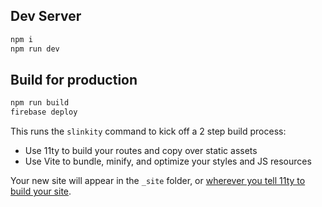 ## Dev Server

```bash
npm i
npm run dev
```

## Build for production

```bash
npm run build
firebase deploy
```

This runs the `slinkity` command to kick off a 2 step build process:
- Use 11ty to build your routes and copy over static assets
- Use Vite to bundle, minify, and optimize your styles and JS resources

Your new site will appear in the `_site` folder, or [wherever you tell 11ty to build your site](https://www.11ty.dev/docs/config/#output-directory).
